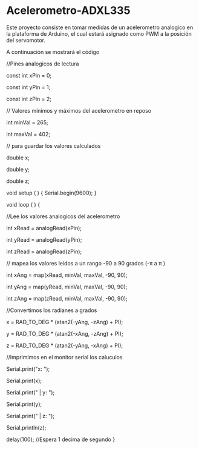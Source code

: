# Acelerometro-ADXL335
Este proyecto consiste en tomar medidas de un acelerometro analogico en la plataforma de Arduino, el cual estará asignado como PWM a la posición del servomotor.

A continuación se mostrará el código

//Pines analogicos de lectura

 const int xPin = 0;    
 
 const int yPin = 1;
 
 const int zPin = 2;

// Valores mínimos y máximos del acelerometro en reposo

 int minVal = 265;     
 
 int maxVal = 402;

// para guardar los valores calculados

 double x;    
 
 double y;
 
 double z;

void setup ( ) {
 Serial.begin(9600);
 }

void loop ( ) {

//Lee los valores analogicos del acelerometro

 int xRead = analogRead(xPin);  
 
 int yRead = analogRead(yPin);
 
 int zRead = analogRead(zPin);

// mapea los valores leidos a un rango  -90 a 90 grados (-π  a  π )

 int xAng = map(xRead, minVal, maxVal, -90, 90);
 
 int yAng = map(yRead, minVal, maxVal, -90, 90);
 
 int zAng = map(zRead, minVal, maxVal, -90, 90);

//Convertimos los radianes a grados

 x = RAD_TO_DEG * (atan2(-yAng, -zAng) + PI);
 
 y = RAD_TO_DEG * (atan2(-xAng, -zAng) + PI);
 
 z = RAD_TO_DEG * (atan2(-yAng, -xAng) + PI);

//Imprimimos en el monitor serial los caluculos

 Serial.print("x: ");
 
 Serial.print(x);
 
 Serial.print(" | y: ");
 
 Serial.print(y);
 
 Serial.print(" | z: ");
 
 Serial.println(z);

delay(100);       //Espera 1 decima de segundo
 }
